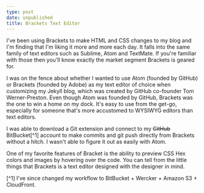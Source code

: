 ```yaml
---
type: post
date: unpublished
title: Brackets Text Editor
---
```

I've been using Brackets to make HTML and CSS changes to my blog and I'm finding that I'm liking it more and more each day. It falls into the same family of text editors such as Sublime, Atom and TextMate. If you're familiar with those then you'll know exactly the market segment Brackets is geared for. 

I was on the fence about whether I wanted to use Atom (founded by GitHub) or Brackets (founded by Adobe) as my text editor of choice when customizing my Jekyll blog, which was created by GitHub co-founder Tom Werner-Preston. Even though Atom was founded by GitHub, Brackets was the one to win a home on my dock. It's easy to use from the get-go, especially for someone that's more accustomed to WYSIWYG editors than text editors. 

I was able to download a Git extension and connect to my ~~GitHub~~ BitBucket[^1] account to make commits and git push directly from Brackets without a hitch. I wasn't able to figure it out as easily with Atom. 

One of my favorite features of Bracket is the ability to preview CSS Hex colors and images by hovering over the code. You can tell from the little things that Brackets is a text editor designed with the designer in mind.


[^1] I've since changed my workflow to BitBucket + Wercker + Amazon S3 + CloudFront.
